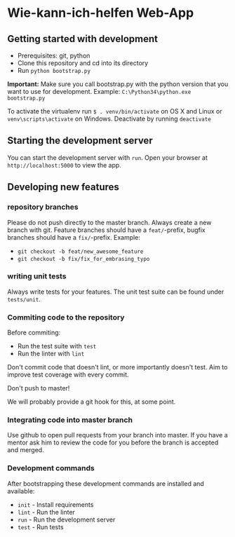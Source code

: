# Wie-kann-ich-helfen Web-App

## Getting started with development

- Prerequisites: git, python
- Clone this repository and cd into its directory
- Run `python bootstrap.py`

**Important:** Make sure you call bootstrap.py with the python version that you
want to use for development. Example: `C:\Python34\python.exe bootstrap.py`

To activate the virtualenv run `$ . venv/bin/activate` on OS X and Linux
or `venv\scripts\activate` on Windows. Deactivate by running `deactivate`

## Starting the development server

You can start the development server with `run`. Open your browser at
`http://localhost:5000` to view the app.

## Developing new features

### repository branches

Please do not push directly to the master branch. Always create a new branch
with git. Feature branches should have a `feat/`-prefix, bugfix branches should
have a `fix/`-prefix. Example:

 * `git checkout -b feat/new_awesome_feature`
 * `git checkout -b fix/fix_for_embrasing_typo`

### writing unit tests

Always write tests for your features. The unit test suite can be found under
`tests/unit`.

### Commiting code to the repository

Before commiting:

 * Run the test suite with `test`
 * Run the linter with `lint`

Don't commit code that doesn't lint, or more importantly doesn't test. Aim to
improve test coverage with every commit.

Don't push to master!

We will probably provide a git hook for this, at some point.

### Integrating code into master branch

Use github to open pull requests from your branch into master. If you have a
mentor ask him to review the code for you before the branch is accepted and
merged.


### Development commands

After bootstrapping these development commands are installed and available:

 - `init` - Install requirements
 - `lint` - Run the linter
 - `run`  - Run the development server
 - `test`  - Run tests
